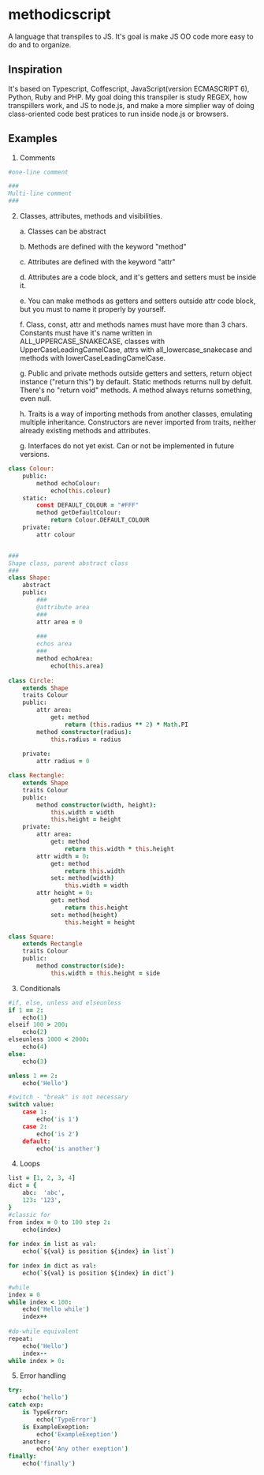 # methodicscript

A language that transpiles to JS. It's goal is make JS OO code more easy to do and to organize.

## Inspiration
It's based on Typescript, Coffescript, JavaScript(version ECMASCRIPT 6), Python, Ruby and PHP. My goal doing this transpiler is study REGEX, how transpillers work, and JS to node.js, and make a more simplier way of doing class-oriented code best pratices to run inside node.js or browsers. 

## Examples
1. Comments
```coffeescript
#one-line comment

###
Multi-line comment
###
```
2. Classes, attributes, methods and visibilities.

    a. Classes can be abstract
    
    b. Methods are defined with the keyword "method"
    
    c. Attributes are defined with the keyword "attr"
    
    d. Attributes are a code block, and it's getters and setters must be inside it.
    
    e. You can make methods as getters and setters outside attr code block, but you must to name it properly by yourself.
    
    f. Class, const, attr and methods names must have more than 3 chars. Constants must have it's name written in ALL_UPPERCASE_SNAKECASE, classes with UpperCaseLeadingCamelCase, attrs with all_lowercase_snakecase and methods with lowerCaseLeadingCamelCase.
    
    g. Public and private methods outside getters and setters, return object instance ("return this") by default.
    Static methods returns null by defult. There's no "return void" methods. A method always returns something, even null.

    h. Traits is a way of importing methods from another classes, emulating multiple inheritance. Constructors are never imported from traits, neither already existing methods and attributes.

    g. Interfaces do not yet exist. Can or not be implemented in future versions.


```coffeescript
class Colour:
    public:
        method echoColour:
            echo(this.colour)
    static:
        const DEFAULT_COLOUR = "#FFF"
        method getDefaultColour:
            return Colour.DEFAULT_COLOUR
    private:
        attr colour


###
Shape class, parent abstract class
###
class Shape:
    abstract
    public:
        ###
        @attribute area
        ###
        attr area = 0
        
        ###
        echos area
        ###
        method echoArea:
            echo(this.area)
            
class Circle:
    extends Shape
    traits Colour
    public:
        attr area:
            get: method
                return (this.radius ** 2) * Math.PI 
        method constructor(radius):
            this.radius = radius
        
    private:
        attr radius = 0

class Rectangle:
    extends Shape
    traits Colour
    public:
        method constructor(width, height):
            this.width = width
            this.height = height
    private:
        attr area:
            get: method
                return this.width * this.height
        attr width = 0:
            get: method
                return this.width
            set: method(width)
                this.width = width
        attr height = 0:
            get: method
                return this.height
            set: method(height)
                this.height = height

class Square:
    extends Rectangle
    traits Colour
    public:
        method constructor(side):
            this.width = this.height = side
```

3. Conditionals
```coffeescript
#if, else, unless and elseunless
if 1 == 2:
    echo(1)
elseif 100 > 200:
    echo(2)
elseunless 1000 < 2000:
    echo(4)
else:
    echo(3)

unless 1 == 2:
    echo('Hello')

#switch - "break" is not necessary
switch value:
    case 1:
        echo('is 1')
    case 2:
        echo('is 2')
    default:
        echo('is another')
```

4. Loops
```coffeescript
list = [1, 2, 3, 4]
dict = {
    abc:  'abc',
    123: '123',
}
#classic for
from index = 0 to 100 step 2:
    echo(index)
    
for index in list as val:
    echo(`${val} is position ${index} in list`)

for index in dict as val:
    echo(`${val} is position ${index} in dict`)

#while
index = 0
while index < 100:
    echo('Hello while')
    index++
    
#do-while equivalent
repeat:
    echo('Hello')
    index--
while index > 0:
```

5. Error handling
```coffeescript
try:
    echo('hello')
catch exp:
    is TypeError:
        echo('TypeError')
    is ExampleExeption:
        echo('ExampleExeption')
    another:
        echo('Any other exeption')
finally:
    echo('finally')
```